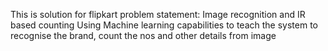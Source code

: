 This is solution for flipkart problem statement: Image recognition and IR based counting 
Using Machine learning capabilities to teach the system to recognise the brand, count the nos and other details from image





